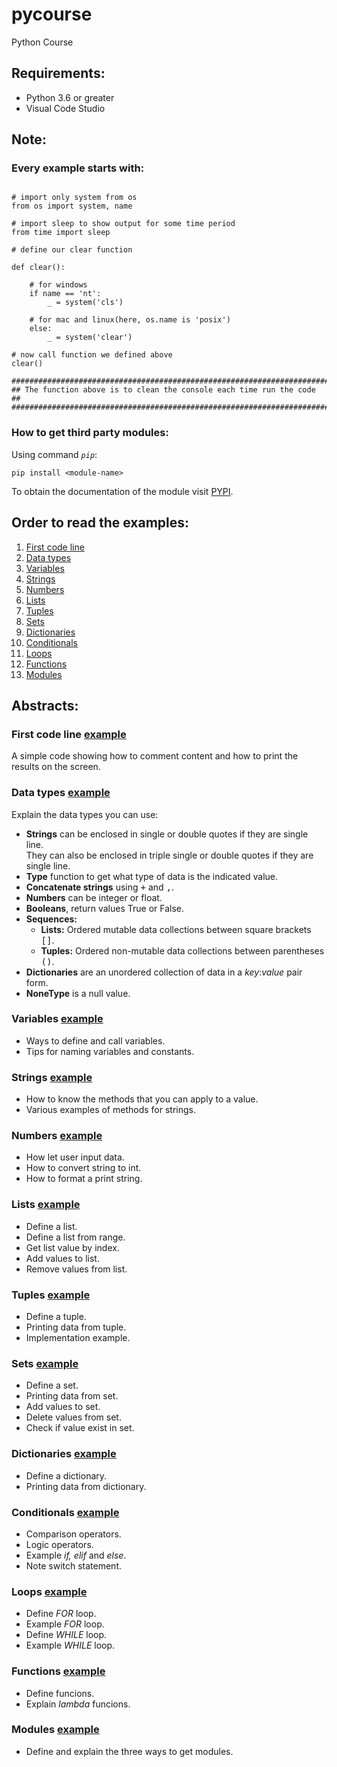 # pycourse
Python Course

## Requirements:
-   Python 3.6 or greater
-   Visual Code Studio

## Note:
### Every example starts with:

<pre><code>
# import only system from os
from os import system, name

# import sleep to show output for some time period
from time import sleep

# define our clear function

def clear():

    # for windows
    if name == 'nt':
        _ = system('cls')

    # for mac and linux(here, os.name is 'posix')
    else:
        _ = system('clear')

# now call function we defined above
clear()

#######################################################################
## The function above is to clean the console each time run the code ##
#######################################################################
</code></pre>

### How to get third party modules:
Using command <code>*pip*</code>:
```console
pip install <module-name>
```
To obtain the documentation of the module visit [PYPI](https://pypi.org "(target|_blank)").

## Order to read the examples:
1. [First code line](#first-code-line-example)
2. [Data types](#data-types-example)
3. [Variables](#variables-example)
4. [Strings](#strings-example)
5. [Numbers](#numbers-example)
6. [Lists](#lists-example)
7. [Tuples](#tuples-example)
8. [Sets](#sets-example)
9. [Dictionaries](#dictionaries-example)
10. [Conditionals](#conditionals-example)
11. [Loops](#loops-example)
12. [Functions](#functions-example)
13. [Modules](#modules-example)

## Abstracts:
### First code line [example](helloworld.py)
A simple code showing how to comment content and how to print the results on the screen.
### Data types [example](datatype.py)
Explain the data types you can use:
-   **Strings** can be enclosed in single or double quotes if they are single line.\
    They can also be enclosed in triple single or double quotes if they are single line.
-   **Type** function to get what type of data is the indicated value.
-   **Concatenate strings** using <kbd>+</kbd> and <kbd>,</kbd>.
-   **Numbers** can be integer or float.
-   **Booleans**, return values True or False.
-   **Sequences:**
    -   **Lists:** Ordered mutable data collections between square brackets <kbd>[</kbd><kbd>]</kbd>.
    -   **Tuples:** Ordered non-mutable data collections between parentheses <kbd>(</kbd><kbd>)</kbd>.
-   **Dictionaries** are an unordered collection of data in a *key*:*value* pair form.
-   **NoneType** is a null value.
### Variables [example](variables.py)
-   Ways to define and call variables.
-   Tips for naming variables and constants.
### Strings [example](strings.py)
-   How to know the methods that you can apply to a value.
-   Various examples of methods for strings.
### Numbers [example](numbers.py)
-   How let user input data.
-   How to convert string to int.
-   How to format a print string.
### Lists [example](lists.py)
-   Define a list.
-   Define a list from range.
-   Get list value by index.
-   Add values to list.
-   Remove values from list.
### Tuples [example](tuples.py)
-   Define a tuple.
-   Printing data from tuple.
-   Implementation example.
### Sets [example](set.py)
-   Define a set.
-   Printing data from set.
-   Add values to set.
-   Delete values from set.
-   Check if value exist in set.
### Dictionaries [example](dictionaries.py)
-   Define a dictionary.
-   Printing data from dictionary.
### Conditionals [example](conditionals.py)
-   Comparison operators.
-   Logic operators.
-   Example *if, elif* and *else*.
-   Note switch statement.
### Loops [example](loops.py)
-   Define *FOR* loop.
-   Example *FOR* loop.
-   Define *WHILE* loop.
-   Example *WHILE* loop.
### Functions [example](functions.py)
-   Define funcions.
-   Explain *lambda* funcions.
### Modules [example](modules.py)
-   Define and explain the three ways to get modules.